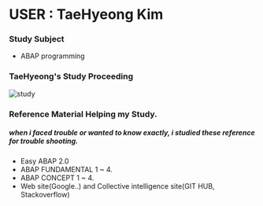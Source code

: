  # USER : TaeHyeong Kim
 
 ### Study Subject 
- ABAP programming

 ### TaeHyeong's Study Proceeding
![study](https://user-images.githubusercontent.com/44318904/48312624-0b0dc480-e5f5-11e8-9208-a9ce93f45ecf.gif)

### Reference Material Helping my Study.
##### when i faced trouble or wanted to know exactly, i studied these reference for trouble shooting.
- Easy ABAP 2.0
- ABAP FUNDAMENTAL 1 ~ 4.
- ABAP CONCEPT 1 ~ 4.
- Web site(Google..) and Collective intelligence site(GIT HUB, Stackoverflow)
